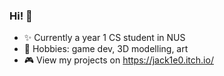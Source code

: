 ### Hi! 👋

- ✨ Currently a year 1 CS student in NUS
- 🎨 Hobbies: game dev, 3D modelling, art
- 🎮 View my projects on https://jack1e0.itch.io/


<!--
**jack1e0/jack1e0** is a ✨ _special_ ✨ repository because its `README.md` (this file) appears on your GitHub profile.

Here are some ideas to get you started:

- 🔭 I’m currently working on ...
- 🌱 I’m currently learning ...
- 👯 I’m looking to collaborate on ...
- 🤔 I’m looking for help with ...
- 💬 Ask me about ...
- 📫 How to reach me: ...
- 😄 Pronouns: ...
- ⚡ Fun fact: ...
-->

